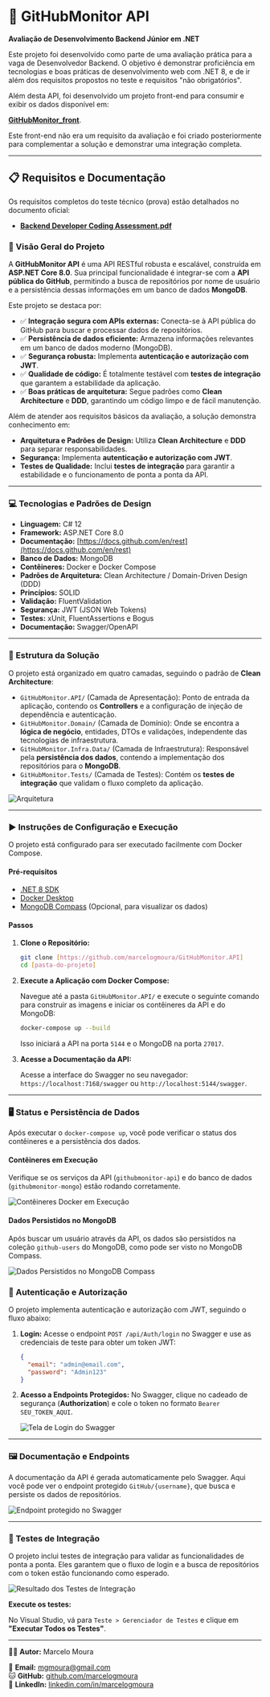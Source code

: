 ﻿# 🚀 GitHubMonitor API

**Avaliação de Desenvolvimento Backend Júnior em .NET**

Este projeto foi desenvolvido como parte de uma avaliação prática para a vaga de Desenvolvedor Backend. O objetivo é demonstrar proficiência em tecnologias e boas práticas de desenvolvimento web com .NET 8, e de ir além dos requisitos propostos no teste e requisitos "não obrigatórios".

Além desta API, foi desenvolvido um projeto front-end para consumir e exibir os dados disponível em: 

**[GitHubMonitor_front](https://github.com/marcelogmoura/GitHubMonitor_front)**. 

Este front-end não era um requisito da avaliação e foi criado posteriormente para complementar a solução e demonstrar uma integração completa.

---

## 📋 Requisitos e Documentação

Os requisitos completos do teste técnico (prova) estão detalhados no documento oficial:
* **[Backend Developer Coding Assessment.pdf](https://github.com/marcelogmoura/GitHubMonitor.API/blob/main/Pdf/Backend%20Developer%20Coding%20Assessment.pdf)**


### 📝 Visão Geral do Projeto

A **GitHubMonitor API** é uma API RESTful robusta e escalável, construída em **ASP.NET Core 8.0**. Sua principal funcionalidade é integrar-se com a **API pública do GitHub**, permitindo a busca de repositórios por nome de usuário e a persistência dessas informações em um banco de dados **MongoDB**.

Este projeto se destaca por:

* ✅ **Integração segura com APIs externas:** Conecta-se à API pública do GitHub para buscar e processar dados de repositórios.
* ✅ **Persistência de dados eficiente:** Armazena informações relevantes em um banco de dados moderno (MongoDB).
* ✅ **Segurança robusta:** Implementa **autenticação e autorização com JWT**.
* ✅ **Qualidade de código:** É totalmente testável com **testes de integração** que garantem a estabilidade da aplicação.
* ✅ **Boas práticas de arquitetura:** Segue padrões como **Clean Architecture** e **DDD**, garantindo um código limpo e de fácil manutenção.

Além de atender aos requisitos básicos da avaliação, a solução demonstra conhecimento em:

* **Arquitetura e Padrões de Design:** Utiliza **Clean Architecture** e **DDD** para separar responsabilidades.
* **Segurança:** Implementa **autenticação e autorização com JWT**.
* **Testes de Qualidade:** Inclui **testes de integração** para garantir a estabilidade e o funcionamento de ponta a ponta da API.

---

### 💻 Tecnologias e Padrões de Design

* **Linguagem:** C# 12
* **Framework:** ASP.NET Core 8.0
* **Documentação:** [https://docs.github.com/en/rest](https://docs.github.com/en/rest)
* **Banco de Dados:** MongoDB
* **Contêineres:** Docker e Docker Compose
* **Padrões de Arquitetura:** Clean Architecture / Domain-Driven Design (DDD)
* **Princípios:** SOLID
* **Validação:** FluentValidation
* **Segurança:** JWT (JSON Web Tokens)
* **Testes:** xUnit, FluentAssertions e Bogus
* **Documentação:** Swagger/OpenAPI

---

### 📁 Estrutura da Solução

O projeto está organizado em quatro camadas, seguindo o padrão de **Clean Architecture**:

* `GitHubMonitor.API/` (Camada de Apresentação): Ponto de entrada da aplicação, contendo os **Controllers** e a configuração de injeção de dependência e autenticação.
* `GitHubMonitor.Domain/` (Camada de Domínio): Onde se encontra a **lógica de negócio**, entidades, DTOs e validações, independente das tecnologias de infraestrutura.
* `GitHubMonitor.Infra.Data/` (Camada de Infraestrutura): Responsável pela **persistência dos dados**, contendo a implementação dos repositórios para o **MongoDB**.
* `GitHubMonitor.Tests/` (Camada de Testes): Contém os **testes de integração** que validam o fluxo completo da aplicação.

![Arquitetura](https://i.postimg.cc/1RWbjccn/arch.jpg)

---

### ▶️ Instruções de Configuração e Execução

O projeto está configurado para ser executado facilmente com Docker Compose.

#### Pré-requisitos
* [.NET 8 SDK](https://dotnet.microsoft.com/download/dotnet/8.0)
* [Docker Desktop](https://www.docker.com/products/docker-desktop)
* [MongoDB Compass](https://www.mongodb.com/products/compass) (Opcional, para visualizar os dados)

#### Passos
1.  **Clone o Repositório:**

    ```bash
    git clone [https://github.com/marcelogmoura/GitHubMonitor.API]
    cd [pasta-do-projeto]
    ```

2.  **Execute a Aplicação com Docker Compose:**

    Navegue até a pasta `GitHubMonitor.API/` e execute o seguinte comando para construir as imagens e iniciar os contêineres da API e do MongoDB:

    ```bash
    docker-compose up --build
    ```

    Isso iniciará a API na porta `5144` e o MongoDB na porta `27017`.

3.  **Acesse a Documentação da API:**

    Acesse a interface do Swagger no seu navegador: `https://localhost:7168/swagger` ou `http://localhost:5144/swagger`.

---

### 🖥️ Status e Persistência de Dados

Após executar o `docker-compose up`, você pode verificar o status dos contêineres e a persistência dos dados.

#### Contêineres em Execução

Verifique se os serviços da API (`githubmonitor-api`) e do banco de dados (`githubmonitor-mongo`) estão rodando corretamente.

![Contêineres Docker em Execução](https://i.postimg.cc/jSvvNZnT/Screenshot-7.jpg)

#### Dados Persistidos no MongoDB

Após buscar um usuário através da API, os dados são persistidos na coleção `github-users` do MongoDB, como pode ser visto no MongoDB Compass.

![Dados Persistidos no MongoDB Compass](https://i.postimg.cc/DwhY1SCr/Screenshot-6.jpg)



### 🔑 Autenticação e Autorização

O projeto implementa autenticação e autorização com JWT, seguindo o fluxo abaixo:

1.  **Login:** Acesse o endpoint `POST /api/Auth/login` no Swagger e use as credenciais de teste para obter um token JWT:

    ```json
    {
      "email": "admin@email.com",
      "password": "Admin123"
    }
    ```

2.  **Acesso a Endpoints Protegidos:** No Swagger, clique no cadeado de segurança (**Authorization**) e cole o token no formato `Bearer SEU_TOKEN_AQUI`.

    ![Tela de Login do Swagger](https://i.postimg.cc/9QQCsFs1/Screenshot-1.jpg)

---

### 🖼️ Documentação e Endpoints

A documentação da API é gerada automaticamente pelo Swagger. Aqui você pode ver o endpoint protegido `GitHub/{username}`, que busca e persiste os dados de repositórios.

![Endpoint protegido no Swagger](https://i.postimg.cc/63LP9CvZ/Screenshot-3.jpg)

---

### 🧪 Testes de Integração

O projeto inclui testes de integração para validar as funcionalidades de ponta a ponta. Eles garantem que o fluxo de login e a busca de repositórios com o token estão funcionando como esperado.

![Resultado dos Testes de Integração](https://i.postimg.cc/VNzLfWS9/test.jpg)

**Execute os testes:**

No Visual Studio, vá para `Teste > Gerenciador de Testes` e clique em **"Executar Todos os Testes"**.


---

👨‍💻 **Autor:** Marcelo Moura 

📧 **Email:** [mgmoura@gmail.com](mailto:mgmoura@gmail.com)   
🐱 **GitHub:** [github.com/marcelogmoura](https://github.com/marcelogmoura)   
🔗 **LinkedIn:** [linkedin.com/in/marcelogmoura](https://www.linkedin.com/in/marcelogmoura/)   


